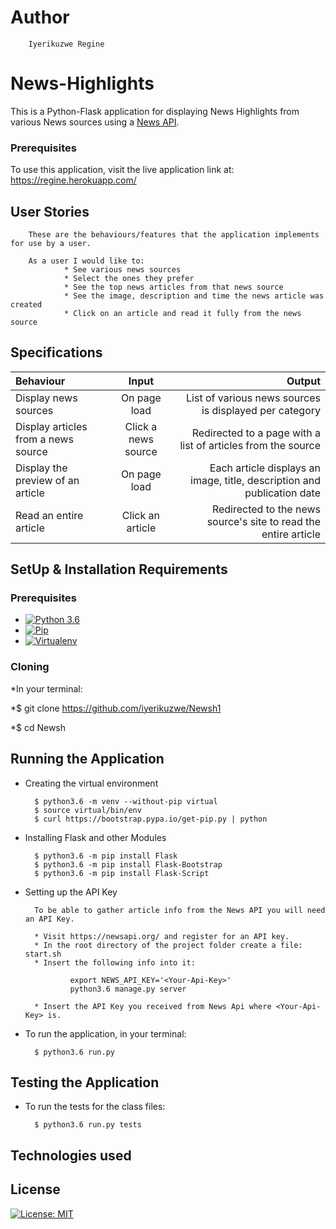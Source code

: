# Author
        Iyerikuzwe Regine

# News-Highlights
This is a Python-Flask application for displaying News Highlights from various News sources using a [News API](https://newsapi.org/).
### Prerequisites
To use this application, visit the live application link at: https://regine.herokuapp.com/

## User Stories
        These are the behaviours/features that the application implements for use by a user.

        As a user I would like to:
                * See various news sources 
                * Select the ones they prefer
                * See the top news articles from that news source
                * See the image, description and time the news article was created
                * Click on an article and read it fully from the news source

## Specifications
| Behaviour | Input | Output |
| :---------------- | :---------------: | ------------------: |
| Display news sources | On page load | List of various news sources is displayed per category |
| Display articles from a news source | Click a news source | Redirected to a page with a list of articles from the source |
| Display the preview of an article | On page load | Each article displays an image, title, description and publication date |
| Read an entire article | Click an article | Redirected to the news source's site to read the entire article |

## SetUp & Installation Requirements
### Prerequisites
* [![Python 3.6](https://img.shields.io/badge/python-3.6-blue.svg)](https://www.python.org/downloads/release/python-360/)
* [![Pip](https://img.shields.io/badge/pypi-v18.1-blue.svg)](https://pypi.org/project/pip/)
* [![Virtualenv](https://img.shields.io/badge/virtualenv-16.1.0-brightgreen.svg)](https://virtualenv.pypa.io/en/latest/installation/)

### Cloning
*In your terminal:
        
*$ git clone https://github.com/iyerikuzwe/Newsh1

*$ cd Newsh

## Running the Application
* Creating the virtual environment

        $ python3.6 -m venv --without-pip virtual
        $ source virtual/bin/env
        $ curl https://bootstrap.pypa.io/get-pip.py | python 
        
* Installing Flask and other Modules

        $ python3.6 -m pip install Flask
        $ python3.6 -m pip install Flask-Bootstrap
        $ python3.6 -m pip install Flask-Script
        
* Setting up the API Key
        
        To be able to gather article info from the News API you will need an API Key.
        
        * Visit https://newsapi.org/ and register for an API key.
        * In the root directory of the project folder create a file: start.sh
        * Insert the following info into it: 
        
                export NEWS_API_KEY='<Your-Api-Key>'
                python3.6 manage.py server
                
        * Insert the API Key you received from News Api where <Your-Api-Key> is.
        
* To run the application, in your terminal:

        $ python3.6 run.py
        
## Testing the Application
* To run the tests for the class files:

        $ python3.6 run.py tests
        
## Technologies used


## License
[![License: MIT](https://img.shields.io/badge/License-MIT-yellow.svg)](https://github.com/iyerikuzwe/Newsh1/blob/master/LICENSE)
